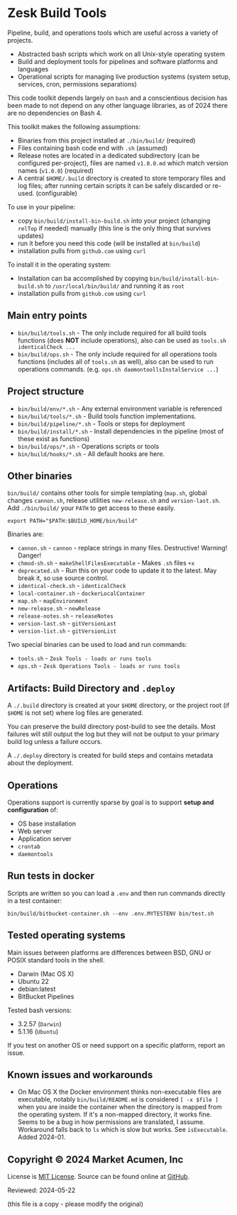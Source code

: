 # Zesk Build Tools

Pipeline, build, and operations tools which are useful across a variety of projects.

- Abstracted bash scripts which work on all Unix-style operating system
- Build and deployment tools for pipelines and software platforms and languages
- Operational scripts for managing live production systems (system setup, services, cron, permissions separations)

This code toolkit depends largely on `bash` and a conscientious decision has been made to not depend on any other language libraries, as of 2024 there are no dependencies on Bash 4. 

This toolkit makes the following assumptions:

- Binaries from this project installed at `./bin/build/` (required)
- Files containing bash code end with `.sh` (assumed)
- Release notes are located in a dedicated subdirectory (can be configured per-project), files are named `v1.0.0.md` which match version names (`v1.0.0`) (required)
- A central `$HOME/.build` directory is created to store temporary files and log files; after running certain scripts it can be safely discarded or re-used. (configurable)

To use in your pipeline:

- copy `bin/build/install-bin-build.sh` into your project (changing `relTop` if needed) manually (this line is the only thing that survives updates)
- run it before you need this code (will be installed at `bin/build`)
- installation pulls from `github.com` using `curl`

To install it in the operating system:

- Installation can ba accomplished by copying `bin/build/install-bin-build.sh` to `/usr/local/bin/build/` and running it as `root`
- installation pulls from `github.com` using `curl`

## Main entry points

- `bin/build/tools.sh` - The only include required for all build tools functions (does **NOT** include operations), also can be used as `tools.sh identicalCheck ...`
- `bin/build/ops.sh` - The only include required for all operations tools functions (includes all of `tools.sh` as well), also can be used to run operations commands. (e.g. `ops.sh daemontoollsInstalService ...`)

## Project structure

- `bin/build/env/*.sh` - Any external environment variable is referenced 
- `bin/build/tools/*.sh` - Build tools function implementations.
- `bin/build/pipeline/*.sh` - Tools or steps for deployment
- `bin/build/install/*.sh` - Install dependencies in the pipeline (most of these exist as functions)
- `bin/build/ops/*.sh` - Operations scripts or tools
- `bin/build/hooks/*.sh` - All default hooks are here.

## Other binaries

`bin/build/` contains other tools for simple templating (`map.sh`, global changes `cannon.sh`, release utilities `new-release.sh` and `version-last.sh`. Add `./bin/build/` your `PATH` to get access to these easily.

    export PATH="$PATH:$BUILD_HOME/bin/build"

Binaries are:

- `cannon.sh` - `cannon` - replace strings in many files. Destructive! Warning! Danger!
- `chmod-sh.sh` - `makeShellFilesExecutable` - Makes `.sh` files `+x`
- `deprecated.sh` - Run this on your code to update it to the latest. May break it, so use source control.
- `identical-check.sh` - `identicalCheck`
- `local-container.sh` - `dockerLocalContainer`
- `map.sh` - `mapEnvironment`
- `new-release.sh` - `newRelease`
- `release-notes.sh` - `releaseNotes`
- `version-last.sh` - `gitVersionLast`
- `version-list.sh` - `gitVersionList`

Two special binaries can be used to load and run commands:

- `tools.sh` - `Zesk Tools - loads or runs tools`
- `ops.sh` - `Zesk Operations Tools - loads or runs tools`

## Artifacts: Build Directory and `.deploy`

A `./.build` directory is created at your `$HOME` directory, or the project root (if `$HOME` is not set) where log files are generated.

You can preserve the build directory post-build to see the details. Most failures will still output the log but they will not be output to your primary build log unless a failure occurs.

A `./.deploy` directory is created for build steps and contains metadata about the deployment. 

## Operations

Operations support is currently sparse by goal is to support **setup and configuration** of:

- OS base installation
- Web server
- Application server
- `crontab`
- `daemontools` 

## Run tests in docker

Scripts are written so you can load a `.env` and then run commands directly in a test container:

    bin/build/bitbucket-container.sh --env .env.MYTESTENV bin/test.sh

## Tested operating systems

Main issues between platforms are differences between BSD, GNU or POSIX standard tools in the shell.

- Darwin (Mac OS X)
- Ubuntu 22
- debian:latest
- BitBucket Pipelines

Tested bash versions:

- 3.2.57 (`Darwin`)
- 5.1.16 (`Ubuntu`)

If you test on another OS or need support on a specific platform, report an issue.

## Known issues and workarounds

- On Mac OS X the Docker environment thinks non-executable files are executable, notably `bin/build/README.md` is considered `[ -x $file ]` when you are inside the container when the directory is mapped from the operating system. If it's a non-mapped directory, it works fine. Seems to be a bug in how permissions are translated, I assume. Workaround falls
  back to `ls` which is slow but works. See `isExecutable`. Added 2024-01.

## Copyright &copy; 2024 Market Acumen, Inc

License is [MIT License](LICENSE.md). Source can be found online at [GitHub](https://github.com/zesk/build).

Reviewed: 2024-05-22

(this file is a copy - please modify the original)
